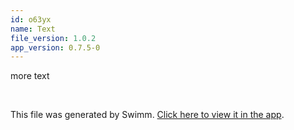```yaml
---
id: o63yx
name: Text
file_version: 1.0.2
app_version: 0.7.5-0
---
```


more text

<br/>

This file was generated by Swimm. [Click here to view it in the app](https://swimm-web-app.web.app/repos/Z2l0aHViJTNBJTNBSG93VG9Db29rJTNBJTNBaWRvZ2FuemVy/docs/o63yx).